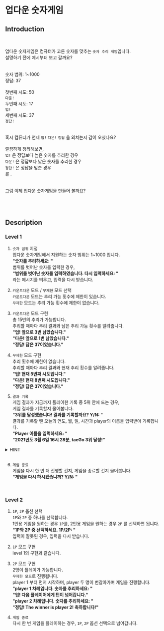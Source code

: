 # 업다운 숫자게임
## Introduction
<br>

업다운 숫자게임은 컴퓨터가 고른 숫자를 맞추는 `숫자 추리 게임`입니다.  
설명하기 전에 예시부터 보고 갈까요?  
<br>
<br>
숫자 범위: 1~1000  
정답: 37  
<br>
첫번째 시도: 50  
`다운!`  
두번째 시도: 17  
`업!`  
세번째 시도: 37  
`정답!`
<br>
<br>
<br>
혹시 컴퓨터가 언제 `업!` `다운!` `정답` 을 외치는지 감이 오셨나요?  
<br>
깔끔하게 정리해보면,  
`업!` 은 정답보다 높은 숫자를 추리한 경우  
`다운!` 은 정답보다 낮은 숫자를 추리한 경우  
`정답!` 은 정답을 맞춘 경우  
를 .  
<br>
<br>
그럼 이제 업다운 숫자게임을 만들어 볼까요?  
<br>
<br>
<br>

## Description

### Level 1
1. `숫자 범위` 지정  
업다운 숫자게임에서 지원하는 숫자 범위는 1~1000 입니다.  
**"숫자를 추리하세요: "**  
범위를 벗어난 숫자를 입력한 경우,  
**"범위를 벗어난 숫자를 입력하였습니다. 다시 입력하세요: "**  
라는 메시지를 띄우고, 입력을 다시 받습니다.

2. `카운트다운` 모드 / `무제한` 모드 선택  
`카운트다운` 모드는 추리 가능 횟수에 제한이 있습니다.  
`무제한` 모드는 추리 가능 횟수에 제한이 없습니다.  

3. `카운트다운` 모드 구현  
총 15번의 추리가 가능합니다.  
추리할 때마다 추리 결과와 남은 추리 가능 횟수를 알려줍니다.  
**"업! 앞으로 3번 남았습니다."**  
**"다운! 앞으로 1번 남았습니다."**  
**"정답! 답은 37이었습니다."**  

4. `무제한` 모드 구현  
추리 횟수에 제한이 없습니다.  
추리할 때마다 추리 결과와 현재 추리 횟수를 알려줍니다.  
**"업! 현재 5번째 시도입니다."**  
**"다운! 현재 8번째 시도입니다."**  
**"정답! 답은 37이었습니다."**  

5. `결과 기록`  
게임 결과가 지금까지 플레이한 기록 중 5위 안에 드는 경우,  
게임 결과를 기록할지 물어봅니다.  
**"3위를 달성했습니다! 결과를 기록할까요? Y/N: "**  
결과를 기록할 땐 오늘의 연도, 월, 일, 시간과 player의 이름을 입력받아 기록합니다.  
**"Player 이름을 입력하세요: "**  
**"2021년도 3월 6일 16시 28분, taeGo 3위 달성!"**  
<details><summary>HINT</summary>
"txt 파일 입출력" 을 참고합시다
</details>
<br>

6. `게임 종료`  
게임을 다시 한 번 더 진행할 건지, 게임을 종료할 건지 물어봅니다.  
**"게임을 다시 하시겠습니까? Y/N: "**
<br>

### Level 2

1. `1P`, `2P` 옵션 선택  
`1P`와 `2P` 중 하나를 선택합니다.  
1인용 게임을 원하는 경우 `1P`를, 2인용 게임을 원하는 경우 `2P` 를 선택하면 됩니다.  
**"1P와 2P 중 선택하세요. 1P/2P: "**  
입력이 잘못된 경우, 입력을 다시 받습니다.  

2. `1P` 모드 구현  
level 1의 구현과 같습니다.  

3. `2P` 모드 구현  
2명이 플레이가 가능합니다.  
`무제한 모드`로 진행됩니다.  
player 1 부터 먼저 시작하며, player 두 명이 번갈아가며 게임을 진행합니다.  
**"player 1 차례입니다. 숫자를 추리하세요: "**  
**"업! 다음 플레이어에게 턴이 넘어갑니다."**  
**"player 2 차례입니다. 숫자를 추리하세요: "**  
**"정답! The winner is player 2! 축하합니다!"**

4. `게임 종료`  
다시 한 번 게임을 플레이하는 경우, `1P`, `2P` 옵션 선택으로 넘어갑니다.  
<br>
<br>
<br>

